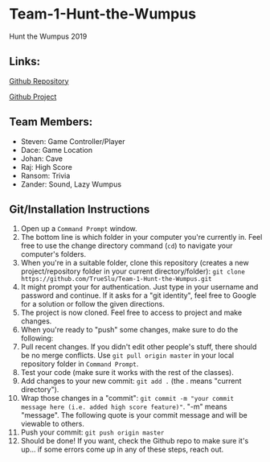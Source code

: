 # Team-1-Hunt-the-Wumpus
Hunt the Wumpus 2019

## Links:

[Github Repository](https://github.com/TrueSlu/Team-1-Hunt-the-Wumpus)

[Github Project](https://github.com/users/TrueSlu/projects/2)
## Team Members:

- Steven: Game Controller/Player
- Dace: Game Location
- Johan: Cave
- Raj: High Score
- Ransom: Trivia
- Zander: Sound, Lazy Wumpus

## Git/Installation Instructions

1. Open up a `Command Prompt` window.
1. The bottom line is which folder in your computer you're currently in. Feel free to use the change directory command (`cd`) to navigate your computer's folders.
1. When you're in a suitable folder, clone this repository (creates a new project/repository folder in your current directory/folder): `git clone https://github.com/TrueSlu/Team-1-Hunt-the-Wumpus.git`
1. It might prompt your for authentication. Just type in your username and password and continue. If it asks for a "git identity", feel free to Google for a solution or follow the given directions.
1. The project is now cloned. Feel free to access to project and make changes.
1. When you're ready to "push" some changes, make sure to do the following:
1. Pull recent changes. If you didn't edit other people's stuff, there should be no merge conflicts. Use `git pull origin master` in your local repository folder in `Command Prompt`.
1. Test your code (make sure it works with the rest of the classes).
1. Add changes to your new commit: `git add .` (the . means "current directory").
1. Wrap those changes in a "commit": `git commit -m "your commit message here (i.e. added high score feature)"`. "-m" means "message". The following quote is your commit message and will be viewable to others.
1. Push your commit: `git push origin master`
1. Should be done! If you want, check the Github repo to make sure it's up... if some errors come up in any of these steps, reach out.